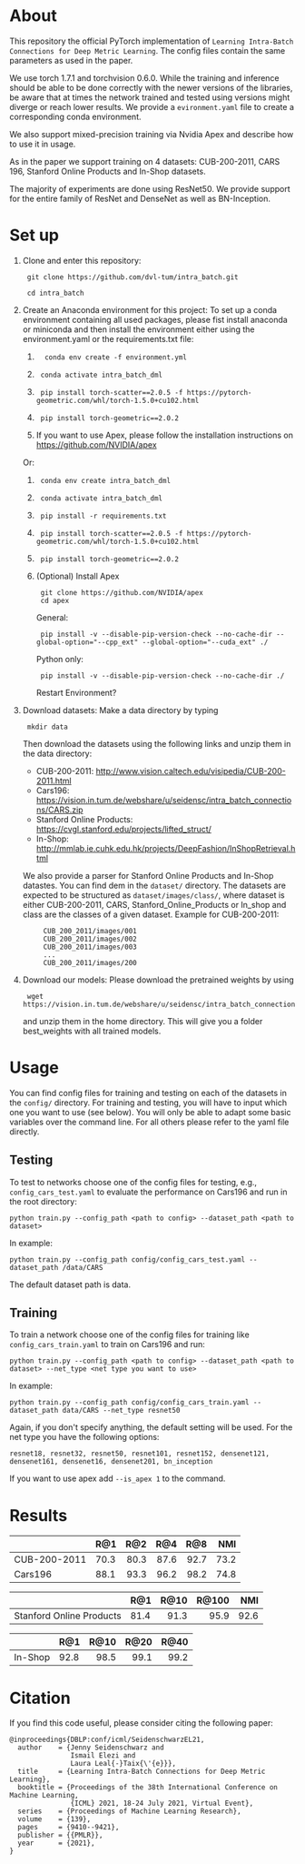 # About

This repository the official PyTorch implementation
of `Learning Intra-Batch Connections for Deep Metric Learning`. The config files contain the same parameters as used in the paper.

We use torch 1.7.1 and torchvision 0.6.0. While the training and inference should
be able to be done correctly with the newer versions of the libraries, be aware
that at times the network trained and tested using versions might diverge or reach lower
results. We provide a `evironment.yaml` file to create a corresponding conda environment.

We also support mixed-precision training via Nvidia Apex and describe how to use it in usage.

As in the paper we support training on 4 datasets: CUB-200-2011, CARS 196, Stanford Online Products and In-Shop datasets.

The majority of experiments are done using ResNet50. We
provide support for the entire family of ResNet and DenseNet as well as 
BN-Inception.

# Set up


1. Clone and enter this repository:

        git clone https://github.com/dvl-tum/intra_batch.git

        cd intra_batch

2. Create an Anaconda environment for this project:
To set up a conda environment containing all used packages, please fist install anaconda or miniconda and then install the environment either using the environment.yaml or the requirements.txt file:
   1.       conda env create -f environment.yml
    2.      conda activate intra_batch_dml
    3.      pip install torch-scatter==2.0.5 -f https://pytorch-geometric.com/whl/torch-1.5.0+cu102.html
    4.      pip install torch-geometric==2.0.2
    5. If you want to use Apex, please follow the installation instructions on https://github.com/NVIDIA/apex

    Or:

   1.      conda env create intra_batch_dml
   2.      conda activate intra_batch_dml
   3.      pip install -r requirements.txt
   4.      pip install torch-scatter==2.0.5 -f https://pytorch-geometric.com/whl/torch-1.5.0+cu102.html
   5.      pip install torch-geometric==2.0.2
   6.  (Optional) Install Apex

            git clone https://github.com/NVIDIA/apex
            cd apex
        General:

            pip install -v --disable-pip-version-check --no-cache-dir --global-option="--cpp_ext" --global-option="--cuda_ext" ./
        Python only:

            pip install -v --disable-pip-version-check --no-cache-dir ./
        Restart Environment?

3. Download datasets:
Make a data directory by typing 

        mkdir data
    Then download the datasets using the following links and unzip them in the data directory:
    * CUB-200-2011: http://www.vision.caltech.edu/visipedia/CUB-200-2011.html
    * Cars196: https://vision.in.tum.de/webshare/u/seidensc/intra_batch_connections/CARS.zip
    * Stanford Online Products: https://cvgl.stanford.edu/projects/lifted_struct/
    * In-Shop: http://mmlab.ie.cuhk.edu.hk/projects/DeepFashion/InShopRetrieval.html

    We also provide a parser for Stanford Online Products and In-Shop datastes. You can find dem in the `dataset/` directory. The datasets are expected to be structured as 
    `dataset/images/class/`, where dataset is either CUB-200-2011, CARS, Stanford_Online_Products or In_shop and class are the classes of a given dataset. Example for CUB-200-2011: 

            CUB_200_2011/images/001
            CUB_200_2011/images/002
            CUB_200_2011/images/003
            ...
            CUB_200_2011/images/200


4. Download our models: Please download the pretrained weights by using

        wget https://vision.in.tum.de/webshare/u/seidensc/intra_batch_connections/best_weights.zip

    and unzip them in the home directory. This will give you a folder best_weights with all trained models.

# Usage
You can find config files for training and testing on each of the datasets in the `config/` directory. For training and testing, you will have to input which one you want to use (see below). You will only be able to adapt some basic variables over the command line. For all others please refer to the yaml file directly.

## Testing
To test to networks choose one of the config files for testing, e.g., `config_cars_test.yaml` to evaluate the performance on Cars196 and run in the root directory:

    python train.py --config_path <path to config> --dataset_path <path to dataset> 

In example:

    python train.py --config_path config/config_cars_test.yaml --dataset_path /data/CARS

The default dataset path is data.

## Training
To train a network choose one of the config files for training like `config_cars_train.yaml` to train on Cars196 and run:

    python train.py --config_path <path to config> --dataset_path <path to dataset> --net_type <net type you want to use>

In example:

    python train.py --config_path config/config_cars_train.yaml --dataset_path data/CARS --net_type resnet50

Again, if you don't specify anything, the default setting will be used. For the net type you have the following options:

`resnet18, resnet32, resnet50, resnet101, resnet152, densenet121, densenet161, densenet16, densenet201, bn_inception`

If you want to use apex add `--is_apex 1` to the command.


# Results
|               | R@1   | R@2   | R@4   | R@8   | NMI   |
| ------------- |:------|------:| -----:|------:|------:|
| CUB-200-2011  | 70.3  | 80.3  | 87.6  | 92.7  | 73.2  |
| Cars196       | 88.1  | 93.3  | 96.2  | 98.2  | 74.8  |

|                            | R@1   | R@10  | R@100 | NMI   |
| -------------------------- |:------|------:| -----:|------:|
| Stanford Online Products   | 81.4  | 91.3  | 95.9  | 92.6  |

|               | R@1   | R@10  | R@20  | R@40  |
| ------------- |:------|------:| -----:|------:|
| In-Shop       | 92.8  | 98.5  | 99.1  | 99.2  |

# Citation

If you find this code useful, please consider citing the following paper:

```
@inproceedings{DBLP:conf/icml/SeidenschwarzEL21,
  author    = {Jenny Seidenschwarz and
               Ismail Elezi and
               Laura Leal{-}Taix{\'{e}}},
  title     = {Learning Intra-Batch Connections for Deep Metric Learning},
  booktitle = {Proceedings of the 38th International Conference on Machine Learning,
               {ICML} 2021, 18-24 July 2021, Virtual Event},
  series    = {Proceedings of Machine Learning Research},
  volume    = {139},
  pages     = {9410--9421},
  publisher = {{PMLR}},
  year      = {2021},
}
```
